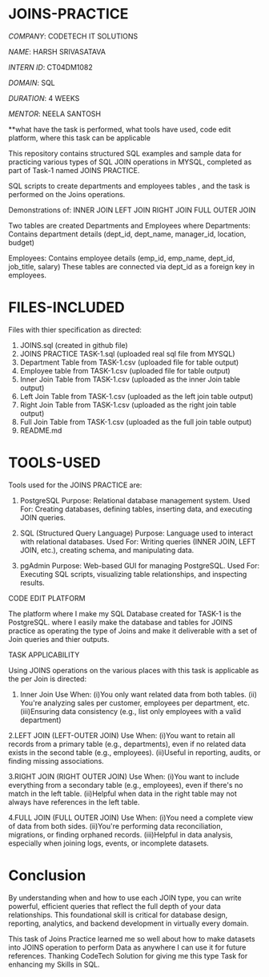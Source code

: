# JOINS-PRACTICE

*COMPANY*: CODETECH IT SOLUTIONS

*NAME*: HARSH SRIVASATAVA

*INTERN ID*: CT04DM1082

*DOMAIN*: SQL

*DURATION*: 4 WEEKS

*MENTOR*: NEELA SANTOSH

**what have the task is performed, what tools have used, code edit platform, where this task can be applicable

This repository contains structured SQL examples and sample data for practicing various types of SQL JOIN operations in MYSQL, completed as part of Task-1 
named JOINS PRACTICE.

SQL scripts to create departments and employees tables , and the task is performed on the Joins operations.

Demonstrations of:
INNER JOIN
LEFT JOIN
RIGHT JOIN
FULL OUTER JOIN

Two tables are created Departments and Employees where
Departments: Contains department details (dept_id, dept_name, manager_id, location, budget)

Employees: Contains employee details (emp_id, emp_name, dept_id, job_title, salary)
These tables are connected via dept_id as a foreign key in employees.

# FILES-INCLUDED
Files with thier specification as directed:

1. JOINS.sql                        (created in github file)
2. JOINS PRACTICE TASK-1.sql        (uploaded real sql file from MYSQL)
3. Department Table from TASK-1.csv (uploaded file for table output)
4. Employee table from TASK-1.csv   (uploaded file for table output)
5. Inner Join Table from TASK-1.csv (uploaded as the inner Join table output)
6. Left Join Table from TASK-1.csv  (uploaded as the left join table output)
7. Right Join Table from TASK-1.csv (uploaded as the right join table output)
8. Full Join Table from TASK-1.csv  (uploaded as the full join table output)
9. README.md

# TOOLS-USED
Tools used for the JOINS PRACTICE are:

1. PostgreSQL
Purpose: Relational database management system.
Used For: Creating databases, defining tables, inserting data, and executing JOIN queries.

2. SQL (Structured Query Language)
Purpose: Language used to interact with relational databases.
Used For: Writing queries (INNER JOIN, LEFT JOIN, etc.), creating schema, and manipulating data.

3. pgAdmin
Purpose: Web-based GUI for managing PostgreSQL.
Used For: Executing SQL scripts, visualizing table relationships, and inspecting results.


CODE EDIT PLATFORM 

The platform where I make my SQL Database created for TASK-1 is the PostgreSQL.
where I easily make the database and tables for JOINS practice as operating the type of Joins and make it deliverable with a set of Join queries and thier outputs.

TASK APPLICABILITY

Using JOINS operations on the various places with this task is applicable as the per Join is directed:

1. Inner Join
  Use When:
  (i)You only want related data from both tables.
  (ii) You're analyzing sales per customer, employees per department, etc.
  (iii)Ensuring data consistency (e.g., list only employees with a valid department)

2.LEFT JOIN (LEFT-OUTER JOIN)
  Use When:
  (i)You want to retain all records from a primary table (e.g., departments), even if no related data exists in the second table (e.g., employees).
  (ii)Useful in reporting, audits, or finding missing associations.

3.RIGHT JOIN (RIGHT OUTER JOIN)
 Use When:
(i)You want to include everything from a secondary table (e.g., employees), even if there's no match in the left table.
(ii)Helpful when data in the right table may not always have references in the left table.

4.FULL JOIN (FULL OUTER JOIN)
 Use When:
(i)You need a complete view of data from both sides.
(ii)You're performing data reconciliation, migrations, or finding orphaned records.
(iii)Helpful in data analysis, especially when joining logs, events, or incomplete datasets.

# Conclusion

By understanding when and how to use each JOIN type, you can write powerful, efficient queries that reflect the full depth of your data relationships. This foundational skill is critical for database design, reporting, analytics, and backend development in virtually every domain. 

This task of Joins Practice learned me so well about how to make datasets into JOINS operation to perform Data as anywhere I can use it for future references.
Thanking CodeTech Solution for giving me this type Task for enhancing my Skills in SQL.












